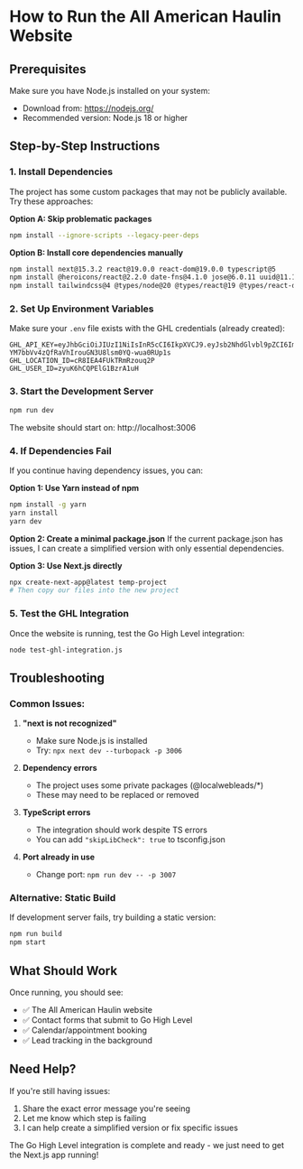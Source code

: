 # How to Run the All American Haulin Website

## Prerequisites

Make sure you have Node.js installed on your system:
- Download from: https://nodejs.org/
- Recommended version: Node.js 18 or higher

## Step-by-Step Instructions

### 1. Install Dependencies

The project has some custom packages that may not be publicly available. Try these approaches:

**Option A: Skip problematic packages**
```bash
npm install --ignore-scripts --legacy-peer-deps
```

**Option B: Install core dependencies manually**
```bash
npm install next@15.3.2 react@19.0.0 react-dom@19.0.0 typescript@5
npm install @heroicons/react@2.2.0 date-fns@4.1.0 jose@6.0.11 uuid@11.1.0
npm install tailwindcss@4 @types/node@20 @types/react@19 @types/react-dom@19
```

### 2. Set Up Environment Variables

Make sure your `.env` file exists with the GHL credentials (already created):
```env
GHL_API_KEY=eyJhbGciOiJIUzI1NiIsInR5cCI6IkpXVCJ9.eyJsb2NhdGlvbl9pZCI6ImNSOElFQTRGVWtUUm1Sem91cTJQIiwidmVyc2lvbiI6MSwiaWF0IjoxNzU2NTY4MzcyMDQ2LCJzdWIiOiJ6eXVLNmhDUVBFbEcxQnpyQTF1SCJ9.ci-YM7bbVv4zQfRaVhIrouGN3U8lsm0YQ-wua0RUp1s
GHL_LOCATION_ID=cR8IEA4FUkTRmRzouq2P
GHL_USER_ID=zyuK6hCQPElG1BzrA1uH
```

### 3. Start the Development Server

```bash
npm run dev
```

The website should start on: http://localhost:3006

### 4. If Dependencies Fail

If you continue having dependency issues, you can:

**Option 1: Use Yarn instead of npm**
```bash
npm install -g yarn
yarn install
yarn dev
```

**Option 2: Create a minimal package.json**
If the current package.json has issues, I can create a simplified version with only essential dependencies.

**Option 3: Use Next.js directly**
```bash
npx create-next-app@latest temp-project
# Then copy our files into the new project
```

### 5. Test the GHL Integration

Once the website is running, test the Go High Level integration:
```bash
node test-ghl-integration.js
```

## Troubleshooting

### Common Issues:

1. **"next is not recognized"**
   - Make sure Node.js is installed
   - Try: `npx next dev --turbopack -p 3006`

2. **Dependency errors**
   - The project uses some private packages (@localwebleads/*)
   - These may need to be replaced or removed

3. **TypeScript errors**
   - The integration should work despite TS errors
   - You can add `"skipLibCheck": true` to tsconfig.json

4. **Port already in use**
   - Change port: `npm run dev -- -p 3007`

### Alternative: Static Build

If development server fails, try building a static version:
```bash
npm run build
npm start
```

## What Should Work

Once running, you should see:
- ✅ The All American Haulin website
- ✅ Contact forms that submit to Go High Level
- ✅ Calendar/appointment booking
- ✅ Lead tracking in the background

## Need Help?

If you're still having issues:
1. Share the exact error message you're seeing
2. Let me know which step is failing
3. I can help create a simplified version or fix specific issues

The Go High Level integration is complete and ready - we just need to get the Next.js app running!
